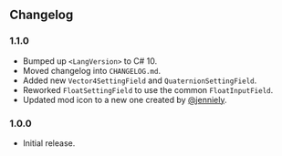 ## Changelog

### 1.1.0

  * Bumped up `<LangVersion>` to C# 10.
  * Moved changelog into `CHANGELOG.md`.
  * Added new `Vector4SettingField` and `QuaternionSettingField`.
  * Reworked `FloatSettingField` to use the common `FloatInputField`.
  * Updated mod icon to a new one created by [@jenniely](https://twitter.com/jenniely).

### 1.0.0

  * Initial release.